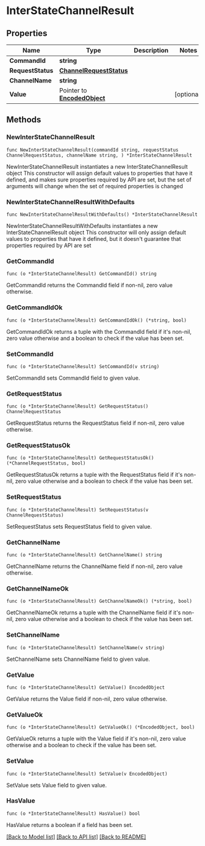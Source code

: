 # InterStateChannelResult

## Properties

Name | Type | Description | Notes
------------ | ------------- | ------------- | -------------
**CommandId** | **string** |  | 
**RequestStatus** | [**ChannelRequestStatus**](ChannelRequestStatus.md) |  | 
**ChannelName** | **string** |  | 
**Value** | Pointer to [**EncodedObject**](EncodedObject.md) |  | [optional] 

## Methods

### NewInterStateChannelResult

`func NewInterStateChannelResult(commandId string, requestStatus ChannelRequestStatus, channelName string, ) *InterStateChannelResult`

NewInterStateChannelResult instantiates a new InterStateChannelResult object
This constructor will assign default values to properties that have it defined,
and makes sure properties required by API are set, but the set of arguments
will change when the set of required properties is changed

### NewInterStateChannelResultWithDefaults

`func NewInterStateChannelResultWithDefaults() *InterStateChannelResult`

NewInterStateChannelResultWithDefaults instantiates a new InterStateChannelResult object
This constructor will only assign default values to properties that have it defined,
but it doesn't guarantee that properties required by API are set

### GetCommandId

`func (o *InterStateChannelResult) GetCommandId() string`

GetCommandId returns the CommandId field if non-nil, zero value otherwise.

### GetCommandIdOk

`func (o *InterStateChannelResult) GetCommandIdOk() (*string, bool)`

GetCommandIdOk returns a tuple with the CommandId field if it's non-nil, zero value otherwise
and a boolean to check if the value has been set.

### SetCommandId

`func (o *InterStateChannelResult) SetCommandId(v string)`

SetCommandId sets CommandId field to given value.


### GetRequestStatus

`func (o *InterStateChannelResult) GetRequestStatus() ChannelRequestStatus`

GetRequestStatus returns the RequestStatus field if non-nil, zero value otherwise.

### GetRequestStatusOk

`func (o *InterStateChannelResult) GetRequestStatusOk() (*ChannelRequestStatus, bool)`

GetRequestStatusOk returns a tuple with the RequestStatus field if it's non-nil, zero value otherwise
and a boolean to check if the value has been set.

### SetRequestStatus

`func (o *InterStateChannelResult) SetRequestStatus(v ChannelRequestStatus)`

SetRequestStatus sets RequestStatus field to given value.


### GetChannelName

`func (o *InterStateChannelResult) GetChannelName() string`

GetChannelName returns the ChannelName field if non-nil, zero value otherwise.

### GetChannelNameOk

`func (o *InterStateChannelResult) GetChannelNameOk() (*string, bool)`

GetChannelNameOk returns a tuple with the ChannelName field if it's non-nil, zero value otherwise
and a boolean to check if the value has been set.

### SetChannelName

`func (o *InterStateChannelResult) SetChannelName(v string)`

SetChannelName sets ChannelName field to given value.


### GetValue

`func (o *InterStateChannelResult) GetValue() EncodedObject`

GetValue returns the Value field if non-nil, zero value otherwise.

### GetValueOk

`func (o *InterStateChannelResult) GetValueOk() (*EncodedObject, bool)`

GetValueOk returns a tuple with the Value field if it's non-nil, zero value otherwise
and a boolean to check if the value has been set.

### SetValue

`func (o *InterStateChannelResult) SetValue(v EncodedObject)`

SetValue sets Value field to given value.

### HasValue

`func (o *InterStateChannelResult) HasValue() bool`

HasValue returns a boolean if a field has been set.


[[Back to Model list]](../README.md#documentation-for-models) [[Back to API list]](../README.md#documentation-for-api-endpoints) [[Back to README]](../README.md)



